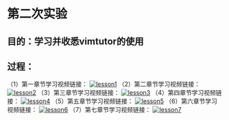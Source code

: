# 第二次实验 #
## 目的：学习并收悉vimtutor的使用
## 过程：
（1）第一章节学习视频链接：
[![lesson1](https://asciinema.org/a/USYCHQuYtSSvMwX8UgpZpgLyf.svg)](https://asciinema.org/a/USYCHQuYtSSvMwX8UgpZpgLyf)
（2）第二章节学习视频链接：
[![lesson2](https://asciinema.org/a/SzJMGiZZr7E0RKLbQYqrqv3fF.svg)](https://asciinema.org/a/SzJMGiZZr7E0RKLbQYqrqv3fF)
（3）第三章节学习视频链接：
[![lesson3](https://asciinema.org/a/n7JBnhs4TmJwUkmbbqSUL6HKe.svg)](https://asciinema.org/a/n7JBnhs4TmJwUkmbbqSUL6HKe)
（4）第四章节学习视频链接：
[![lesson4](https://asciinema.org/a/E7b9uGCYg5nDsdfOhKR5XtPFa.svg)](https://asciinema.org/a/E7b9uGCYg5nDsdfOhKR5XtPFa)
（5）第五章节学习视频链接：
[![lesson5](https://asciinema.org/a/mpbAeR0Par0JZnZ0zNw9MtoEm.svg)](https://asciinema.org/a/mpbAeR0Par0JZnZ0zNw9MtoEm)
（6）第六章节学习视频链接：
[![lesson6](https://asciinema.org/a/saehtaA5fxdLfxlKYLU7YCLPX.svg)](https://asciinema.org/a/saehtaA5fxdLfxlKYLU7YCLPX)
（7）第七章节学习视频链接：
[![lesson7](https://asciinema.org/a/gUQrnkhRudtrMHBlGciZluVji.svg)](https://asciinema.org/a/gUQrnkhRudtrMHBlGciZluVji)
